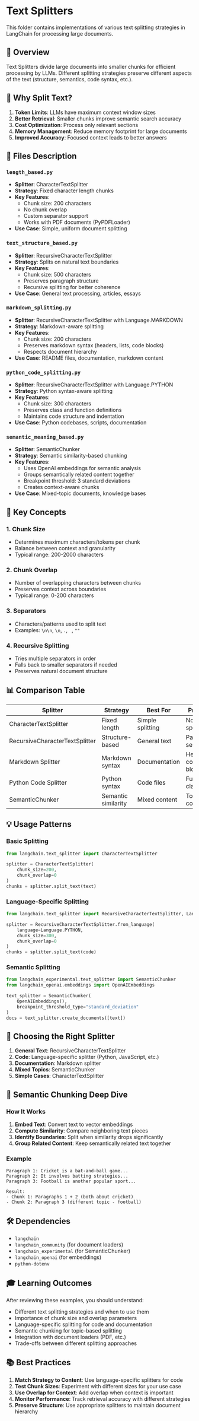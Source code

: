 # Text Splitters

This folder contains implementations of various text splitting strategies in LangChain for processing large documents.

## 📖 Overview

Text Splitters divide large documents into smaller chunks for efficient processing by LLMs. Different splitting strategies preserve different aspects of the text (structure, semantics, code syntax, etc.).

## 🎯 Why Split Text?

1. **Token Limits**: LLMs have maximum context window sizes
2. **Better Retrieval**: Smaller chunks improve semantic search accuracy
3. **Cost Optimization**: Process only relevant sections
4. **Memory Management**: Reduce memory footprint for large documents
5. **Improved Accuracy**: Focused context leads to better answers

## 📁 Files Description

### `length_based.py`
- **Splitter**: CharacterTextSplitter
- **Strategy**: Fixed character length chunks
- **Key Features**:
  - Chunk size: 200 characters
  - No chunk overlap
  - Custom separator support
  - Works with PDF documents (PyPDFLoader)
- **Use Case**: Simple, uniform document splitting

### `text_structure_based.py`
- **Splitter**: RecursiveCharacterTextSplitter
- **Strategy**: Splits on natural text boundaries
- **Key Features**:
  - Chunk size: 500 characters
  - Preserves paragraph structure
  - Recursive splitting for better coherence
- **Use Case**: General text processing, articles, essays

### `markdown_splitting.py`
- **Splitter**: RecursiveCharacterTextSplitter with Language.MARKDOWN
- **Strategy**: Markdown-aware splitting
- **Key Features**:
  - Chunk size: 200 characters
  - Preserves markdown syntax (headers, lists, code blocks)
  - Respects document hierarchy
- **Use Case**: README files, documentation, markdown content

### `python_code_splitting.py`
- **Splitter**: RecursiveCharacterTextSplitter with Language.PYTHON
- **Strategy**: Python syntax-aware splitting
- **Key Features**:
  - Chunk size: 300 characters
  - Preserves class and function definitions
  - Maintains code structure and indentation
- **Use Case**: Python codebases, scripts, documentation

### `semantic_meaning_based.py`
- **Splitter**: SemanticChunker
- **Strategy**: Semantic similarity-based chunking
- **Key Features**:
  - Uses OpenAI embeddings for semantic analysis
  - Groups semantically related content together
  - Breakpoint threshold: 3 standard deviations
  - Creates context-aware chunks
- **Use Case**: Mixed-topic documents, knowledge bases

## 🔑 Key Concepts

### 1. Chunk Size
- Determines maximum characters/tokens per chunk
- Balance between context and granularity
- Typical range: 200-2000 characters

### 2. Chunk Overlap
- Number of overlapping characters between chunks
- Preserves context across boundaries
- Typical range: 0-200 characters

### 3. Separators
- Characters/patterns used to split text
- Examples: `\n\n`, `\n`, `.`, ` `, `""`

### 4. Recursive Splitting
- Tries multiple separators in order
- Falls back to smaller separators if needed
- Preserves natural document structure

## 📊 Comparison Table

| Splitter | Strategy | Best For | Preserves |
|----------|----------|----------|-----------|
| CharacterTextSplitter | Fixed length | Simple splitting | Nothing specific |
| RecursiveCharacterTextSplitter | Structure-based | General text | Paragraphs, sentences |
| Markdown Splitter | Markdown syntax | Documentation | Headers, code blocks |
| Python Code Splitter | Python syntax | Code files | Functions, classes |
| SemanticChunker | Semantic similarity | Mixed content | Topic coherence |

## 💡 Usage Patterns

### Basic Splitting
```python
from langchain.text_splitter import CharacterTextSplitter

splitter = CharacterTextSplitter(
    chunk_size=200,
    chunk_overlap=0
)
chunks = splitter.split_text(text)
```

### Language-Specific Splitting
```python
from langchain.text_splitter import RecursiveCharacterTextSplitter, Language

splitter = RecursiveCharacterTextSplitter.from_language(
    language=Language.PYTHON,
    chunk_size=300,
    chunk_overlap=0
)
chunks = splitter.split_text(code)
```

### Semantic Splitting
```python
from langchain_experimental.text_splitter import SemanticChunker
from langchain_openai.embeddings import OpenAIEmbeddings

text_splitter = SemanticChunker(
    OpenAIEmbeddings(),
    breakpoint_threshold_type="standard_deviation"
)
docs = text_splitter.create_documents([text])
```

## 🎯 Choosing the Right Splitter

1. **General Text**: RecursiveCharacterTextSplitter
2. **Code**: Language-specific splitter (Python, JavaScript, etc.)
3. **Documentation**: Markdown splitter
4. **Mixed Topics**: SemanticChunker
5. **Simple Cases**: CharacterTextSplitter

## 🧪 Semantic Chunking Deep Dive

### How It Works
1. **Embed Text**: Convert text to vector embeddings
2. **Compute Similarity**: Compare neighboring text pieces
3. **Identify Boundaries**: Split when similarity drops significantly
4. **Group Related Content**: Keep semantically related text together

### Example
```
Paragraph 1: Cricket is a bat-and-ball game...
Paragraph 2: It involves batting strategies...
Paragraph 3: Football is another popular sport...

Result:
- Chunk 1: Paragraphs 1 + 2 (both about cricket)
- Chunk 2: Paragraph 3 (different topic - football)
```

## 🛠️ Dependencies

- `langchain`
- `langchain_community` (for document loaders)
- `langchain_experimental` (for SemanticChunker)
- `langchain_openai` (for embeddings)
- `python-dotenv`

## 🎓 Learning Outcomes

After reviewing these examples, you should understand:
- Different text splitting strategies and when to use them
- Importance of chunk size and overlap parameters
- Language-specific splitting for code and documentation
- Semantic chunking for topic-based splitting
- Integration with document loaders (PDF, etc.)
- Trade-offs between different splitting approaches

## 📚 Best Practices

1. **Match Strategy to Content**: Use language-specific splitters for code
2. **Test Chunk Sizes**: Experiment with different sizes for your use case
3. **Use Overlap for Context**: Add overlap when context is important
4. **Monitor Performance**: Track retrieval accuracy with different strategies
5. **Preserve Structure**: Use appropriate splitters to maintain document hierarchy
